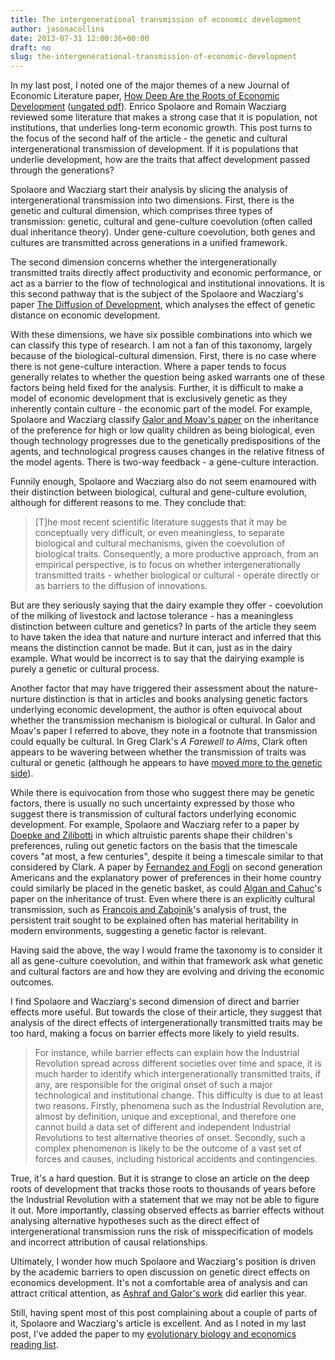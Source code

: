 ```yaml
---
title: The intergenerational transmission of economic development
author: jasonacollins
date: 2013-07-31 12:00:36+00:00
draft: no
slug: the-intergenerational-transmission-of-economic-development
---
```


In my last post, I noted one of the major themes of a new Journal of Economic Literature paper, [How Deep Are the Roots of Economic Development](https://doi.org/10.1257/jel.51.2.325) ([ungated pdf](http://sites.tufts.edu/enricospolaore/files/2012/08/RootsF.pdf)). Enrico Spolaore and Romain Wacziarg reviewed some literature that makes a strong case that it is population, not institutions, that underlies long-term economic growth. This post turns to the focus of the second half of the article - the genetic and cultural intergenerational transmission of development. If it is populations that underlie development, how are the traits that affect development passed through the generations?

Spolaore and Wacziarg start their analysis by slicing the analysis of intergenerational transmission into two dimensions. First, there is the genetic and cultural dimension, which comprises three types of transmission: genetic, cultural and gene-culture coevolution (often called dual inheritance theory). Under gene-culture coevolution, both genes and cultures are transmitted across generations in a unified framework.

The second dimension concerns whether the intergenerationally transmitted traits directly affect productivity and economic performance, or act as a barrier to the flow of technological and institutional innovations. It is this second pathway that is the subject of the Spolaore and Wacziarg's paper [The Diffusion of Development](https://www.jasoncollins.blog/genetic-distance-and-economic-development/), which analyses the effect of genetic distance on economic development.

With these dimensions, we have six possible combinations into which we can classify this type of research. I am not a fan of this taxonomy, largely because of the biological-cultural dimension. First, there is no case where there is not gene-culture interaction. Where a paper tends to focus generally relates to whether the question being asked warrants one of these factors being held fixed for the analysis. Further, it is difficult to make a model of economic development that is exclusively genetic as they inherently contain culture - the economic part of the model. For example, Spolaore and Wacziarg classify [Galor and Moav's paper](https://www.jasoncollins.blog/economic-growth-and-evolution-parental-preference-for-quality-and-quantity-of-offspring/) on the inheritance of the preference for high or low quality children as being biological, even though technology progresses due to the genetically predispositions of the agents, and technological progress causes changes in the relative fitness of the model agents. There is two-way feedback - a gene-culture interaction.

Funnily enough, Spolaore and Wacziarg also do not seem enamoured with their distinction between biological, cultural and gene-culture evolution, although for different reasons to me. They conclude that:


<blockquote>[T]he most recent scientific literature suggests that it may be conceptually very difficult, or even meaningless, to separate biological and cultural mechanisms, given the coevolution of biological traits. Consequently, a more productive approach, from an empirical perspective, is to focus on whether intergenerationally transmitted traits - whether biological or cultural - operate directly or as barriers to the diffusion of innovations.</blockquote>


But are they seriously saying that the dairy example they offer - coevolution of the milking of livestock and lactose tolerance - has a meaningless distinction between culture and genetics? In parts of the article they seem to have taken the idea that nature and nurture interact and inferred that this means the distinction cannot be made. But it can, just as in the dairy example. What would be incorrect is to say that the dairying example is purely a genetic or cultural process.

Another factor that may have triggered their assessment about the nature-nurture distinction is that in articles and books analysing genetic factors underlying economic development, the author is often equivocal about whether the transmission mechanism is biological or cultural. In Galor and Moav's paper I referred to above, they note in a footnote that transmission could equally be cultural. In Greg Clark's *A Farewell to Alms*, Clark often appears to be wavering between whether the transmission of traits was cultural or genetic (although he appears to have [moved more to the genetic side](https://www.jasoncollins.blog/clark-on-the-remnants-of-rural-idiocy/)).

While there is equivocation from those who suggest there may be genetic factors, there is usually no such uncertainty expressed by those who suggest there is transmission of cultural factors underlying economic development. For example, Spolaore and Wacziarg refer to a paper by [Doepke and Zilibotti](https://doi.org/10.1162/qjec.2008.123.2.747) in which altruistic parents shape their children's preferences, ruling out genetic factors on the basis that the timescale covers "at most, a few centuries", despite it being a timescale similar to that considered by Clark. A paper by [Fernandez and Fogli](https://doi.org/10.1257/mac.1.1.146) on second generation Americans and the explanatory power of preferences in their home country could similarly be placed in the genetic basket, as could [Algan and Cahuc](https://doi.org/10.1257/aer.100.5.2060)'s paper on the inheritance of trust. Even where there is an explicitly cultural transmission, such as [Francois and Zabojnik](https://doi.org/10.1162/1542476053295304)'s analysis of trust, the persistent trait sought to be explained often has material heritability in modern environments, suggesting a genetic factor is relevant.

Having said the above, the way I would frame the taxonomy is to consider it all as gene-culture coevolution, and within that framework ask what genetic and cultural factors are and how they are evolving and driving the economic outcomes.

I find Spolaore and Wacziarg's second dimension of direct and barrier effects more useful. But towards the close of their article, they suggest that analysis of the direct effects of intergenerationally transmitted traits may be too hard, making a focus on barrier effects more likely to yield results.

>For instance, while barrier effects can explain how the Industrial Revolution spread across different societies over time and space, it is much harder to identify which intergenerationally transmitted traits, if any, are responsible for the original onset of such a major technological and institutional change. This difficulty is due to at least two reasons. Firstly, phenomena such as the Industrial Revolution are, almost by definition, unique and exceptional, and therefore one cannot build a data set of different and independent Industrial Revolutions to test alternative theories of onset. Secondly, such a complex phenomenon is likely to be the outcome of a vast set of forces and causes, including historical accidents and contingencies.

True, it's a hard question. But it is strange to close an article on the deep roots of development that tracks those roots to thousands of years before the Industrial Revolution with a statement that we may not be able to figure it out. More importantly, classing observed effects as barrier effects without analysing alternative hypotheses such as the direct effect of intergenerational transmission runs the risk of misspecification of models and incorrect attribution of causal relationships.

Ultimately, I wonder how much Spolaore and Wacziarg's position is driven by the academic barriers to open discussion on genetic direct effects on economics development. It's not a comfortable area of analysis and can attract critical attention, as [Ashraf and Galor's work](https://www.jasoncollins.blog/the-out-of-africa-hypothesis-human-genetic-diversity-and-comparative-economic-development/) did earlier this year.

Still, having spent most of this post complaining about a couple of parts of it, Spolaore and Wacziarg's article is excellent. And as I noted in my last post, I've added the paper to my [evolutionary biology and economics reading list](https://www.jasoncollins.blog/economics-and-evolutionary-biology-reading-list/).
